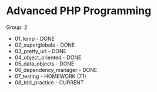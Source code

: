 # Advanced PHP Programming

Group: 2

- 01\_lemp - DONE
- 02\_superglobals - DONE
- 03\_pretty\_url - DONE
- 04\_object\_oriented - DONE
- 05\_data\_objects - DONE
- 06\_dependency\_manager - DONE
- 07\_testing - HOMEWORK (7.1)
- 08\_tdd\_practice - CURRENT
